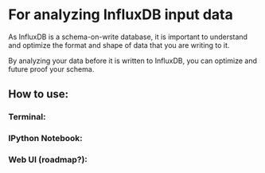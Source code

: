 # For analyzing InfluxDB input data

As InfluxDB is a schema-on-write database, it is important to understand and optimize the format and shape of data that you are writing to it.

By analyzing your data before it is written to InfluxDB, you can optimize and future proof your schema.

## How to use:

### Terminal:


### IPython Notebook:


### Web UI (roadmap?):
